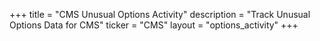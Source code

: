 +++
title = "CMS Unusual Options Activity"
description = "Track Unusual Options Data for CMS"
ticker = "CMS"
layout = "options_activity"
+++

